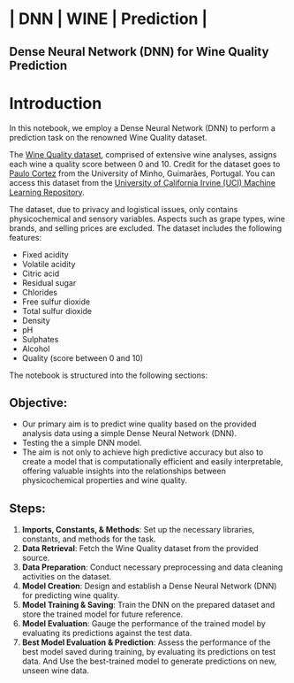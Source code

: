 # | DNN | WINE | Prediction |
## Dense Neural Network (DNN) for Wine Quality Prediction

# <b>Introduction</b>

In this notebook, we employ a Dense Neural Network (DNN) to perform a prediction task on the renowned Wine Quality dataset.

The [Wine Quality dataset](https://archive.ics.uci.edu/ml/datasets/wine+Quality), comprised of extensive wine analyses, assigns each wine a quality score between 0 and 10. Credit for the dataset goes to [Paulo Cortez](http://www3.dsi.uminho.pt/pcortez) from the University of Minho, Guimarães, Portugal. You can access this dataset from the [University of California Irvine (UCI) Machine Learning Repository](https://archive-beta.ics.uci.edu/ml/datasets/wine+quality).

The dataset, due to privacy and logistical issues, only contains physicochemical and sensory variables. Aspects such as grape types, wine brands, and selling prices are excluded. The dataset includes the following features:

- Fixed acidity
- Volatile acidity
- Citric acid
- Residual sugar
- Chlorides
- Free sulfur dioxide
- Total sulfur dioxide
- Density
- pH
- Sulphates
- Alcohol
- Quality (score between 0 and 10)

The notebook is structured into the following sections:

## Objective:
- Our primary aim is to predict wine quality based on the provided analysis data using a simple Dense Neural Network (DNN).
- Testing the a simple DNN model.
- The aim is not only to achieve high predictive accuracy but also to create a model that is computationally efficient and easily interpretable, offering valuable insights into the relationships between physicochemical properties and wine quality.

## Steps:
1. **Imports, Constants, & Methods**: Set up the necessary libraries, constants, and methods for the task.
2. **Data Retrieval**: Fetch the Wine Quality dataset from the provided source.
3. **Data Preparation**: Conduct necessary preprocessing and data cleaning activities on the dataset.
4. **Model Creation**: Design and establish a Dense Neural Network (DNN) for predicting wine quality.
5. **Model Training & Saving**: Train the DNN on the prepared dataset and store the trained model for future reference.
6. **Model Evaluation**: Gauge the performance of the trained model by evaluating its predictions against the test data.
7. **Best Model Evaluation & Prediction**: Assess the performance of the best model saved during training, by evaluating its predictions on test data. And Use the best-trained model to generate predictions on new, unseen wine data.
